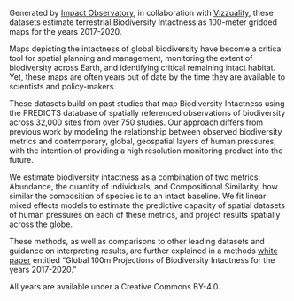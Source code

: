 Generated by [Impact Observatory](https://www.impactobservatory.com/), in collaboration with [Vizzuality](https://www.vizzuality.com/), these datasets estimate terrestrial Biodiversity Intactness as 100-meter gridded maps for the years 2017-2020.

Maps depicting the intactness of global biodiversity have become a critical tool for spatial planning and management, monitoring the extent of biodiversity across Earth, and identifying critical remaining intact habitat. Yet, these maps are often years out of date by the time they are available to scientists and policy-makers.

These datasets build on past studies that map Biodiversity Intactness using the PREDICTS database of spatially referenced observations of biodiversity across 32,000 sites from over 750 studies. Our approach differs from previous work by modeling the relationship between observed biodiversity metrics and contemporary, global, geospatial layers of human pressures, with the intention of providing a high resolution monitoring product into the future.

We estimate biodiversity intactness as a combination of two metrics: Abundance, the quantity of individuals, and Compositional Similarity, how similar the composition of species is to an intact baseline. We fit linear mixed effects models to estimate the predictive capacity of spatial datasets of human pressures on each of these metrics, and project results spatially across the globe.

These methods, as well as comparisons to other leading datasets and guidance on interpreting results, are further explained in a methods [white paper](https://ai4edatasetspublicassets.blob.core.windows.net/assets/pdfs/io-biodiversity/Biodiversity_Intactness_whitepaper.pdf) entitled “Global 100m Projections of Biodiversity Intactness for the years 2017-2020.”

All years are available under a Creative Commons BY-4.0.

